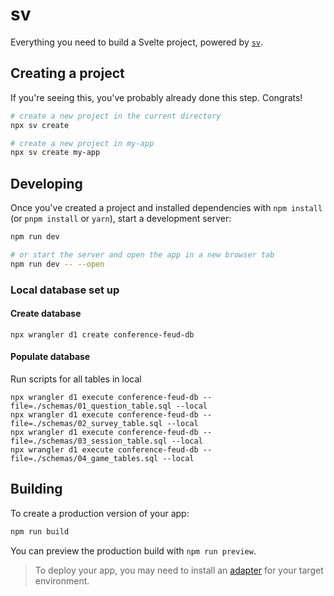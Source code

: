 # sv

Everything you need to build a Svelte project, powered by [`sv`](https://github.com/sveltejs/cli).

## Creating a project

If you're seeing this, you've probably already done this step. Congrats!

```bash
# create a new project in the current directory
npx sv create

# create a new project in my-app
npx sv create my-app
```

## Developing

Once you've created a project and installed dependencies with `npm install` (or `pnpm install` or `yarn`), start a development server:

```bash
npm run dev

# or start the server and open the app in a new browser tab
npm run dev -- --open
```

### Local database set up

#### Create database

```
npx wrangler d1 create conference-feud-db
```

#### Populate database

Run scripts for all tables in local

```
npx wrangler d1 execute conference-feud-db --file=./schemas/01_question_table.sql --local
npx wrangler d1 execute conference-feud-db --file=./schemas/02_survey_table.sql --local
npx wrangler d1 execute conference-feud-db --file=./schemas/03_session_table.sql --local
npx wrangler d1 execute conference-feud-db --file=./schemas/04_game_tables.sql --local
```

## Building

To create a production version of your app:

```bash
npm run build
```

You can preview the production build with `npm run preview`.

> To deploy your app, you may need to install an [adapter](https://svelte.dev/docs/kit/adapters) for your target environment.
